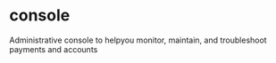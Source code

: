# console
Administrative console to helpyou monitor, maintain, and troubleshoot payments and accounts
